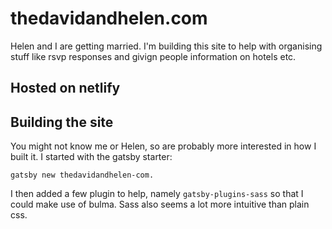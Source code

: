 # thedavidandhelen.com

Helen and I are getting married. I'm building this site to help with organising stuff like rsvp responses and givign people information on hotels etc.

## Hosted on netlify

## Building the site

You might not know me or Helen, so are probably more interested in how I built it. I started with the gatsby starter:

`gatsby new thedavidandhelen-com.`

I then added a few plugin to help, namely `gatsby-plugins-sass` so that I could make use of bulma. Sass also seems a lot more intuitive than plain css. 

